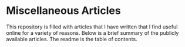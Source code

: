 # Miscellaneous Articles

This repository is filled with articles that I have written that I find useful online for a variety of reasons. Below is a brief summary of the publicly available articles.
The readme is the table of contents. 
